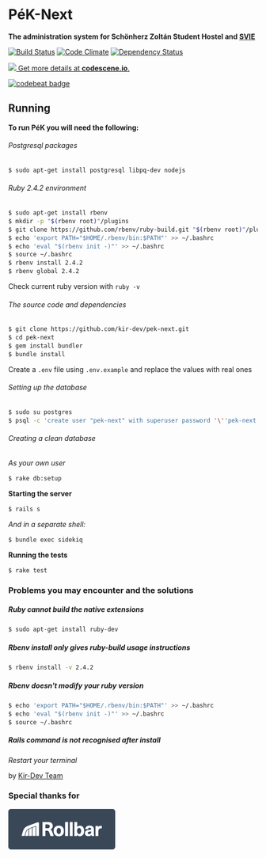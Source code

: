 # PéK-Next

**The administration system for Schönherz Zoltán Student Hostel and [SVIE](http://svie.hu/)**

[![Build Status](https://travis-ci.org/kir-dev/pek-next.png?branch=master)](https://travis-ci.org/kir-dev/pek-next)
[![Code Climate](https://codeclimate.com/github/kir-dev/pek-next.png)](https://codeclimate.com/github/kir-dev/pek-next)
[![Dependency Status](https://gemnasium.com/kir-dev/pek-next.png)](https://gemnasium.com/kir-dev/pek-next)

[![](https://codescene.io/projects/3358/status.svg) Get more details at **codescene.io**.](https://codescene.io/projects/3358/jobs/latest-successful/results)

[![codebeat badge](https://codebeat.co/badges/55f292f8-9e63-41f1-9fbd-68e15ecfcdaa)](https://codebeat.co/projects/github-com-kir-dev-pek-next-master)

## Running

**To run PéK you will need the following:**

###### Postgresql packages

```bash
$ sudo apt-get install postgresql libpq-dev nodejs
```

###### Ruby 2.4.2 environment

```bash
$ sudo apt-get install rbenv
$ mkdir -p "$(rbenv root)"/plugins
$ git clone https://github.com/rbenv/ruby-build.git "$(rbenv root)"/plugins/ruby-build
$ echo 'export PATH="$HOME/.rbenv/bin:$PATH"' >> ~/.bashrc
$ echo 'eval "$(rbenv init -)"' >> ~/.bashrc
$ source ~/.bashrc
$ rbenv install 2.4.2
$ rbenv global 2.4.2
```

Check current ruby version with `ruby -v`

###### The source code and dependencies

```bash
$ git clone https://github.com/kir-dev/pek-next.git
$ cd pek-next
$ gem install bundler
$ bundle install
```

Create a `.env` file using `.env.example` and replace the values with real ones

###### Setting up the database

```bash
$ sudo su postgres
$ psql -c 'create user "pek-next" with superuser password '\''pek-next'\'';'
```

###### Creating a clean database

_As your own user_

```bash
$ rake db:setup
```

**Starting the server**

```bash
$ rails s
```

_And in a separate shell:_

```bash
$ bundle exec sidekiq
```

**Running the tests**

```bash
$ rake test
```

### Problems you may encounter and the solutions

##### Ruby cannot build the native extensions

```bash
$ sudo apt-get install ruby-dev
```

##### Rbenv install only gives ruby-build usage instructions

```bash
$ rbenv install -v 2.4.2
```

##### Rbenv doesn't modify your ruby version

```bash
$ echo 'export PATH="$HOME/.rbenv/bin:$PATH"' >> ~/.bashrc
$ echo 'eval "$(rbenv init -)"' >> ~/.bashrc
$ source ~/.bashrc
```

##### Rails command is not recognised after install

_Restart your terminal_

by [Kir-Dev Team](http://kir-dev.sch.bme.hu/)

### Special thanks for
[![Rollbar](public/img/rollbar.png)](https://rollbar.com/)
